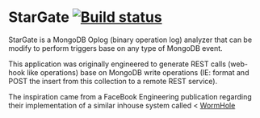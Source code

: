 # StarGate [![Build status](https://ci.appveyor.com/api/projects/status/l1ew8x5xhawy9o78?svg=true)](https://ci.appveyor.com/project/ronin1/stargate)
StarGate is a MongoDB Oplog (binary operation log) analyzer that can be modify to perform triggers base on any type of MongoDB event.

This application was originally engineered to generate REST calls (web-hook like operations) base on MongoDB write operations (IE: format and POST the insert from this collection to a remote REST service).

The inspiration came from a FaceBook Engineering publication regarding their implementation of a similar inhouse system called < <a href="https://www.facebook.com/notes/facebook-engineering/wormhole-pubsub-system-moving-data-through-space-and-time/10151504075843920">WormHole</a>
